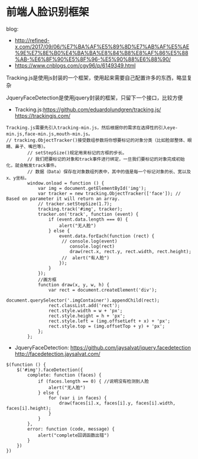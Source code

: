 # 前端人脸识别框架

blog: 
  - http://refined-x.com/2017/09/06/%E7%BA%AF%E5%89%8D%E7%AB%AF%E5%AE%9E%E7%8E%B0%E4%BA%BA%E8%84%B8%E8%AF%86%E5%88%AB-%E6%8F%90%E5%8F%96-%E5%90%88%E6%88%90/
  - https://www.cnblogs.com/cgy96/p/6149349.html

Tracking.js是使用js封装的一个框架，使用起来需要自己配置许多的东西，略显复杂

JqueryFaceDetection是使用jquery封装的框架，只留下一个接口，比较方便

* Tracking.js:https://github.com/eduardolundgren/tracking.js/  
  https://trackingjs.com/

```
Tracking.js需要先引入tracking-min.js，然后根据你的需求在选择性的引入eye-min.js,face-min.js,mouth-min.js。
// tracking.ObjectTracker()接受数组参数将你想要标记的对象分类（比如脸部整体、眼睛、鼻子、嘴巴等）。
        // setStepSize()规定用来标记的方框的步长。
        // 我们把要标记的对象和track事件进行绑定，一旦我们要标记的对象完成初始化，就会触发track事件。
        // 数据（Data）保存在对象数组列表中，其中的值是每一个标记对象的长、宽以及x、y坐标。
        window.onload = function () {
            var img = document.getElementById('img');
            var tracker = new tracking.ObjectTracker(['face']); // Based on parameter it will return an array.
            // tracker.setStepSize(1.7);
            tracking.track('#img', tracker);
            tracker.on('track', function (event) {
                if (event.data.length === 0) {
                    alert("无人脸")
                } else {
                    event.data.forEach(function (rect) {
                     // console.log(event)
                        console.log(rect)
                        draw(rect.x, rect.y, rect.width, rect.height);
                     //  alert("有人脸")
                    });
                }
            });
            //画方框
            function draw(x, y, w, h) {
                var rect = document.createElement('div');
                document.querySelector('.imgContainer').appendChild(rect);
                rect.classList.add('rect');
                rect.style.width = w + 'px';
                rect.style.height = h + 'px';
                rect.style.left = (img.offsetLeft + x) + 'px';
                rect.style.top = (img.offsetTop + y) + 'px';
            };
        };
```

* JqueryFaceDetection: https://github.com/jaysalvat/jquery.facedetection  
  http://facedetection.jaysalvat.com/
```
$(function () {
    $('#img').faceDetection({
        complete: function (faces) {
            if (faces.length == 0) { //说明没有检测到人脸
                alert("无人脸")
            } else {
                for (var i in faces) {
                    draw(faces[i].x, faces[i].y, faces[i].width, faces[i].height);
                }
            }
        },
        error: function (code, message) {
            alert("complete回调函数出错")
        }
    })
})
```
